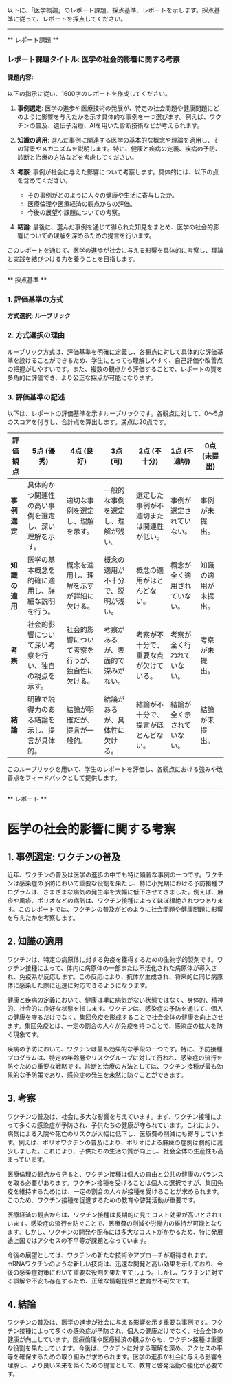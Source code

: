 以下に、「医学概論」のレポート課題、採点基準、レポートを示します。採点基準に従って、レポートを採点してください。

---------------------------------------
** レポート課題 **

### レポート課題タイトル: 医学の社会的影響に関する考察

#### 課題内容:
以下の指示に従い、1600字のレポートを作成してください。

1. **事例選定**: 医学の進歩や医療技術の発展が、特定の社会問題や健康問題にどのように影響を与えたかを示す具体的な事例を一つ選びます。例えば、ワクチンの普及、遺伝子治療、AIを用いた診断技術などが考えられます。

2. **知識の適用**: 選んだ事例に関連する医学の基本的な概念や理論を適用し、その背景やメカニズムを説明します。特に、健康と疾病の定義、疾病の予防、診断と治療の方法などを考慮してください。

3. **考察**: 事例が社会に与えた影響について考察します。具体的には、以下の点を含めてください。
   - その事例がどのように人々の健康や生活に寄与したか。
   - 医療倫理や医療経済の観点からの評価。
   - 今後の展望や課題についての考察。

4. **結論**: 最後に、選んだ事例を通じて得られた知見をまとめ、医学の社会的影響についての理解を深めるための提言を行います。

このレポートを通じて、医学の進歩が社会に与える影響を具体的に考察し、理論と実践を結びつける力を養うことを目指します。

---------------------------------------
** 採点基準 **

### 1. 評価基準の方式
**方式選択: ルーブリック**

### 2. 方式選択の理由
ルーブリック方式は、評価基準を明確に定義し、各観点に対して具体的な評価基準を設けることができるため、学生にとっても理解しやすく、自己評価や改善点の把握がしやすいです。また、複数の観点から評価することで、レポートの質を多角的に評価でき、より公正な採点が可能になります。

### 3. 評価基準の記述
以下は、レポートの評価基準を示すルーブリックです。各観点に対して、0〜5点のスコアを付与し、合計点を算出します。満点は20点です。

| 評価観点               | 5点 (優秀)                                   | 4点 (良好)                                   | 3点 (可)                                     | 2点 (不十分)                               | 1点 (不適切)                               | 0点 (未提出) |
|----------------------|------------------------------------------|------------------------------------------|------------------------------------------|------------------------------------------|------------------------------------------|--------------|
| **事例選定**         | 具体的かつ関連性の高い事例を選定し、深い理解を示す。 | 適切な事例を選定し、理解を示す。         | 一般的な事例を選定し、理解が浅い。       | 選定した事例が不適切または関連性が低い。 | 事例が選定されていない。                 | 事例が未提出。 |
| **知識の適用**       | 医学の基本概念を的確に適用し、詳細な説明を行う。 | 概念を適用し、理解を示すが詳細に欠ける。 | 概念の適用が不十分で、説明が浅い。       | 概念の適用がほとんどない。               | 概念が全く適用されていない。               | 知識の適用が未提出。 |
| **考察**             | 社会的影響について深い考察を行い、独自の視点を示す。 | 社会的影響について考察を行うが、独自性に欠ける。 | 考察があるが、表面的で深みがない。       | 考察が不十分で、重要な点が欠けている。   | 考察が全く行われていない。                 | 考察が未提出。 |
| **結論**             | 明確で説得力のある結論を示し、提言が具体的。       | 結論が明確だが、提言が一般的。             | 結論があるが、具体性に欠ける。           | 結論が不十分で、提言がほとんどない。     | 結論が全く示されていない。                 | 結論が未提出。 |

このルーブリックを用いて、学生のレポートを評価し、各観点における強みや改善点をフィードバックとして提供します。

---------------------------------------
** レポート **
# 医学の社会的影響に関する考察

## 1. 事例選定: ワクチンの普及

近年、ワクチンの普及は医学の進歩の中でも特に顕著な事例の一つです。ワクチンは感染症の予防において重要な役割を果たし、特に小児期における予防接種プログラムは、さまざまな病気の発生率を大幅に低下させてきました。例えば、麻疹や風疹、ポリオなどの病気は、ワクチン接種によってほぼ根絶されつつあります。このレポートでは、ワクチンの普及がどのように社会問題や健康問題に影響を与えたかを考察します。

## 2. 知識の適用

ワクチンは、特定の病原体に対する免疫を獲得するための生物学的製剤です。ワクチン接種によって、体内に病原体の一部または不活化された病原体が導入され、免疫系が反応します。この反応により、抗体が生成され、将来的に同じ病原体に感染した際に迅速に対応できるようになります。

健康と疾病の定義において、健康は単に病気がない状態ではなく、身体的、精神的、社会的に良好な状態を指します。ワクチンは、感染症の予防を通じて、個人の健康を守るだけでなく、集団免疫を形成することで社会全体の健康を向上させます。集団免疫とは、一定の割合の人々が免疫を持つことで、感染症の拡大を防ぐ現象です。

疾病の予防において、ワクチンは最も効果的な手段の一つです。特に、予防接種プログラムは、特定の年齢層やリスクグループに対して行われ、感染症の流行を防ぐための重要な戦略です。診断と治療の方法としては、ワクチン接種が最も効果的な予防策であり、感染症の発生を未然に防ぐことができます。

## 3. 考察

ワクチンの普及は、社会に多大な影響を与えています。まず、ワクチン接種によって多くの感染症が予防され、子供たちの健康が守られています。これにより、病気による入院や死亡のリスクが大幅に低下し、医療費の削減にも寄与しています。例えば、ポリオワクチンの普及により、ポリオによる麻痺の症例は劇的に減少しました。これにより、子供たちの生活の質が向上し、社会全体の生産性も高まっています。

医療倫理の観点から見ると、ワクチン接種は個人の自由と公共の健康のバランスを取る必要があります。ワクチン接種を受けることは個人の選択ですが、集団免疫を維持するためには、一定の割合の人々が接種を受けることが求められます。このため、ワクチン接種を促進するための教育や啓発活動が重要です。

医療経済の観点からは、ワクチン接種は長期的に見てコスト効果が高いとされています。感染症の流行を防ぐことで、医療費の削減や労働力の維持が可能となります。しかし、ワクチンの開発や配布には多大なコストがかかるため、特に発展途上国ではアクセスの不平等が課題となっています。

今後の展望としては、ワクチンの新たな技術やアプローチが期待されます。mRNAワクチンのような新しい技術は、迅速な開発と高い効果を示しており、今後の感染症対策において重要な役割を果たすでしょう。しかし、ワクチンに対する誤解や不安も存在するため、正確な情報提供と教育が不可欠です。

## 4. 結論

ワクチンの普及は、医学の進歩が社会に与える影響を示す重要な事例です。ワクチン接種によって多くの感染症が予防され、個人の健康だけでなく、社会全体の健康が向上しています。医療倫理や医療経済の観点からも、ワクチン接種は重要な役割を果たしています。今後は、ワクチンに対する理解を深め、アクセスの平等を確保するための取り組みが求められます。医学の進歩が社会に与える影響を理解し、より良い未来を築くための提言として、教育と啓発活動の強化が必要です。

